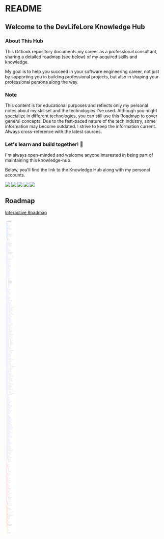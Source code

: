 # README

## Welcome to the DevLifeLore Knowledge Hub

### About This Hub

This Gitbook repository documents my career as a professional consultant, sharing a detailed roadmap (see below) of my acquired skills and knowledge.

My goal is to help you succeed in your software engineering career, not just by supporting you in building professional projects, but also in shaping your professional persona along the way. &#x20;

### Note

This content is for educational purposes and reflects only my personal notes about my skillset and the technologies I've used. Although you might specialize in different technologies, you can still use this Roadmap to cover general concepts. Due to the fast-paced nature of the tech industry, some information may become outdated. I strive to keep the information current. Always cross-reference with the latest sources.


### Let's learn and build together! 🚀

I'm always open-minded and welcome anyone interested in being part of maintaining this knowledge-hub.

Below, you'll find the link to the Knowledge Hub along with my personal accounts.

[![](https://img.shields.io/badge/-KnowledgeHub-000000?style=flat-square\&logoColor=white)](https://knowledge-hub.devlifelore.com/) [![](https://img.shields.io/badge/-Website-000000?style=flat-square\&logoColor=white)](https://devlifelore.com) [![](https://img.shields.io/badge/-GitHub-000000?style=flat-square\&logo=github)](https://github.com/devlifelore/knowledge-hub) [![](https://img.shields.io/badge/-Social-%231DA1F2?style=flat-square\&logo=x)](https://x.com/devlifelore) [![](https://img.shields.io/badge/-Mail-000000?style=flat-square\&logo=mail.ru\&logoColor=white)](mailto:manuel@devlifelore.com)

## Roadmap

[Interactive Roadmap](https://mm.tt/app/map/3362957299?t=W68TCGpFDi)

![](roadmap.png)

